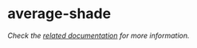 # average-shade

_Check the [related documentation](https://docs.swiss-ai-center.ch/reference/services/average-shade) for more information._
